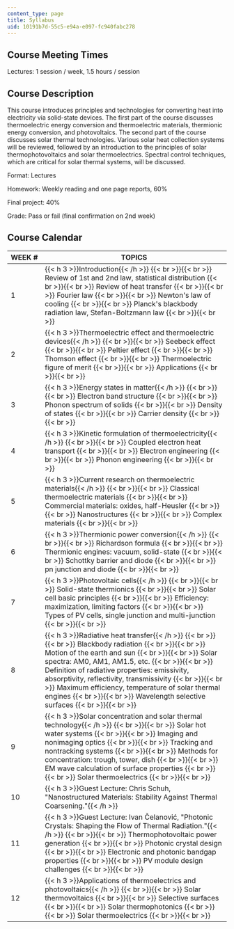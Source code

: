 ```yaml
---
content_type: page
title: Syllabus
uid: 10191b7d-55c5-e94a-e097-fc940fabc278
---
```


Course Meeting Times
--------------------

Lectures: 1 session / week, 1.5 hours / session

Course Description
------------------

This course introduces principles and technologies for converting heat into electricity via solid-state devices. The first part of the course discusses thermoelectric energy conversion and thermoelectric materials, thermionic energy conversion, and photovoltaics. The second part of the course discusses solar thermal technologies. Various solar heat collection systems will be reviewed, followed by an introduction to the principles of solar thermophotovoltaics and solar thermoelectrics. Spectral control techniques, which are critical for solar thermal systems, will be discussed.

Format: Lectures

Homework: Weekly reading and one page reports, 60%

Final project: 40%

Grade: Pass or fail (final confirmation on 2nd week)

Course Calendar
---------------

| WEEK # | TOPICS |
| --- | --- |
| 1 | {{< h 3 >}}Introduction{{< /h >}} {{< br >}}{{< br >}} Review of 1st and 2nd law, statistical distribution {{< br >}}{{< br >}} Review of heat transfer {{< br >}}{{< br >}} Fourier law {{< br >}}{{< br >}} Newton's law of cooling {{< br >}}{{< br >}} Planck's blackbody radiation law, Stefan-Boltzmann law {{< br >}}{{< br >}}  |
| 2 | {{< h 3 >}}Thermoelectric effect and thermoelectric devices{{< /h >}} {{< br >}}{{< br >}} Seebeck effect {{< br >}}{{< br >}} Peltier effect {{< br >}}{{< br >}} Thomson effect {{< br >}}{{< br >}} Thermoelectric figure of merit {{< br >}}{{< br >}} Applications {{< br >}}{{< br >}}  |
| 3 | {{< h 3 >}}Energy states in matter{{< /h >}} {{< br >}}{{< br >}} Electron band structure {{< br >}}{{< br >}} Phonon spectrum of solids {{< br >}}{{< br >}} Density of states {{< br >}}{{< br >}} Carrier density {{< br >}}{{< br >}}  |
| 4 | {{< h 3 >}}Kinetic formulation of thermoelectricity{{< /h >}} {{< br >}}{{< br >}} Coupled electron heat transport {{< br >}}{{< br >}} Electron engineering {{< br >}}{{< br >}} Phonon engineering {{< br >}}{{< br >}}  |
| 5 | {{< h 3 >}}Current research on thermoelectric materials{{< /h >}} {{< br >}}{{< br >}} Classical thermoelectric materials {{< br >}}{{< br >}} Commercial materials: oxides, half-Heusler {{< br >}}{{< br >}} Nanostructures {{< br >}}{{< br >}} Complex materials {{< br >}}{{< br >}}  |
| 6 | {{< h 3 >}}Thermionic power conversion{{< /h >}} {{< br >}}{{< br >}} Richardson formula {{< br >}}{{< br >}} Thermionic engines: vacuum, solid-state {{< br >}}{{< br >}} Schottky barrier and diode {{< br >}}{{< br >}} pn junction and diode {{< br >}}{{< br >}}  |
| 7 | {{< h 3 >}}Photovoltaic cells{{< /h >}} {{< br >}}{{< br >}} Solid-state thermionics {{< br >}}{{< br >}} Solar cell basic principles {{< br >}}{{< br >}} Efficiency: maximization, limiting factors {{< br >}}{{< br >}} Types of PV cells, single junction and multi-junction {{< br >}}{{< br >}}  |
| 8 | {{< h 3 >}}Radiative heat transfer{{< /h >}} {{< br >}}{{< br >}} Blackbody radiation {{< br >}}{{< br >}} Motion of the earth and sun {{< br >}}{{< br >}} Solar spectra: AM0, AM1, AM1.5, etc. {{< br >}}{{< br >}} Definition of radiative properties: emissivity, absorptivity, reflectivity, transmissivity {{< br >}}{{< br >}} Maximum efficiency, temperature of solar thermal engines {{< br >}}{{< br >}} Wavelength selective surfaces {{< br >}}{{< br >}}  |
| 9 | {{< h 3 >}}Solar concentration and solar thermal technology{{< /h >}} {{< br >}}{{< br >}} Solar hot water systems {{< br >}}{{< br >}} Imaging and nonimaging optics {{< br >}}{{< br >}} Tracking and nontracking systems {{< br >}}{{< br >}} Methods for concentration: trough, tower, dish {{< br >}}{{< br >}} EM wave calculation of surface properties {{< br >}}{{< br >}} Solar thermoelectrics {{< br >}}{{< br >}}  |
| 10 | {{< h 3 >}}Guest Lecture: Chris Schuh, "Nanostructured Materials: Stability Against Thermal Coarsening."{{< /h >}} |
| 11 | {{< h 3 >}}Guest Lecture: Ivan Čelanović, "Photonic Crystals: Shaping the Flow of Thermal Radiation."{{< /h >}} {{< br >}}{{< br >}} Thermophotovoltaic power generation {{< br >}}{{< br >}} Photonic crystal design {{< br >}}{{< br >}} Electronic and photonic bandgap properties {{< br >}}{{< br >}} PV module design challenges {{< br >}}{{< br >}}  |
| 12 | {{< h 3 >}}Applications of thermoelectrics and photovoltaics{{< /h >}} {{< br >}}{{< br >}} Solar thermovoltaics {{< br >}}{{< br >}} Selective surfaces {{< br >}}{{< br >}} Solar thermophotonics {{< br >}}{{< br >}} Solar thermoelectrics {{< br >}}{{< br >}}